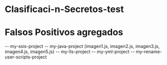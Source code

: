 # Clasificaci-n-Secretos-test

# Falsos Positivos agregados
--  my-ssis-project
--  my-java-project (imagen1.js, imagen2.js, imagen3.js, imagen4.js, imagen5.js)
--  my-lls-project
--  my-yml-project
--  my-rename-user-scripts-project
